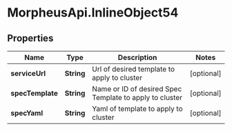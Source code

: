 # MorpheusApi.InlineObject54

## Properties

Name | Type | Description | Notes
------------ | ------------- | ------------- | -------------
**serviceUrl** | **String** | Url of desired template to apply to cluster | [optional] 
**specTemplate** | **String** | Name or ID of desired Spec Template to apply to cluster | [optional] 
**specYaml** | **String** | Yaml of template to apply to cluster | [optional] 


